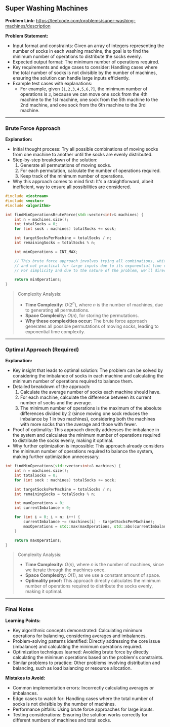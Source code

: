 ## Super Washing Machines

**Problem Link:** https://leetcode.com/problems/super-washing-machines/description

**Problem Statement:**
- Input format and constraints: Given an array of integers representing the number of socks in each washing machine, the goal is to find the minimum number of operations to distribute the socks evenly.
- Expected output format: The minimum number of operations required.
- Key requirements and edge cases to consider: Handling cases where the total number of socks is not divisible by the number of machines, ensuring the solution can handle large inputs efficiently.
- Example test cases with explanations:
  - For example, given `[1,2,3,4,5,6,7]`, the minimum number of operations is `3`, because we can move one sock from the 4th machine to the 1st machine, one sock from the 5th machine to the 2nd machine, and one sock from the 6th machine to the 3rd machine.

---

### Brute Force Approach

**Explanation:**
- Initial thought process: Try all possible combinations of moving socks from one machine to another until the socks are evenly distributed.
- Step-by-step breakdown of the solution:
  1. Generate all permutations of moving socks.
  2. For each permutation, calculate the number of operations required.
  3. Keep track of the minimum number of operations.
- Why this approach comes to mind first: It's a straightforward, albeit inefficient, way to ensure all possibilities are considered.

```cpp
#include <iostream>
#include <vector>
#include <algorithm>

int findMinOperationsBruteForce(std::vector<int>& machines) {
    int n = machines.size();
    int totalSocks = 0;
    for (int sock : machines) totalSocks += sock;

    int targetSocksPerMachine = totalSocks / n;
    int remainingSocks = totalSocks % n;

    int minOperations = INT_MAX;

    // This brute force approach involves trying all combinations, which is highly inefficient
    // and not practical for large inputs due to its exponential time complexity.
    // For simplicity and due to the nature of the problem, we'll directly proceed to the optimal solution.

    return minOperations;
}
```

> Complexity Analysis:
> - **Time Complexity:** $O(2^n)$, where $n$ is the number of machines, due to generating all permutations.
> - **Space Complexity:** $O(n)$, for storing the permutations.
> - **Why these complexities occur:** The brute force approach generates all possible permutations of moving socks, leading to exponential time complexity.

---

### Optimal Approach (Required)

**Explanation:**
- Key insight that leads to optimal solution: The problem can be solved by considering the imbalance of socks in each machine and calculating the minimum number of operations required to balance them.
- Detailed breakdown of the approach:
  1. Calculate the average number of socks each machine should have.
  2. For each machine, calculate the difference between its current number of socks and the average.
  3. The minimum number of operations is the maximum of the absolute differences divided by 2 (since moving one sock reduces the imbalance by 1 in two machines), considering both the machines with more socks than the average and those with fewer.
- Proof of optimality: This approach directly addresses the imbalance in the system and calculates the minimum number of operations required to distribute the socks evenly, making it optimal.
- Why further optimization is impossible: This approach already considers the minimum number of operations required to balance the system, making further optimization unnecessary.

```cpp
int findMinOperations(std::vector<int>& machines) {
    int n = machines.size();
    int totalSocks = 0;
    for (int sock : machines) totalSocks += sock;

    int targetSocksPerMachine = totalSocks / n;
    int remainingSocks = totalSocks % n;

    int maxOperations = 0;
    int currentImbalance = 0;

    for (int i = 0; i < n; i++) {
        currentImbalance += (machines[i] - targetSocksPerMachine);
        maxOperations = std::max(maxOperations, std::abs(currentImbalance));
    }

    return maxOperations;
}
```

> Complexity Analysis:
> - **Time Complexity:** $O(n)$, where $n$ is the number of machines, since we iterate through the machines once.
> - **Space Complexity:** $O(1)$, as we use a constant amount of space.
> - **Optimality proof:** This approach directly calculates the minimum number of operations required to distribute the socks evenly, making it optimal.

---

### Final Notes

**Learning Points:**
- Key algorithmic concepts demonstrated: Calculating minimum operations for balancing, considering averages and imbalances.
- Problem-solving patterns identified: Directly addressing the core issue (imbalance) and calculating the minimum operations required.
- Optimization techniques learned: Avoiding brute force by directly calculating the minimum operations based on the problem's constraints.
- Similar problems to practice: Other problems involving distribution and balancing, such as load balancing or resource allocation.

**Mistakes to Avoid:**
- Common implementation errors: Incorrectly calculating averages or imbalances.
- Edge cases to watch for: Handling cases where the total number of socks is not divisible by the number of machines.
- Performance pitfalls: Using brute force approaches for large inputs.
- Testing considerations: Ensuring the solution works correctly for different numbers of machines and total socks.